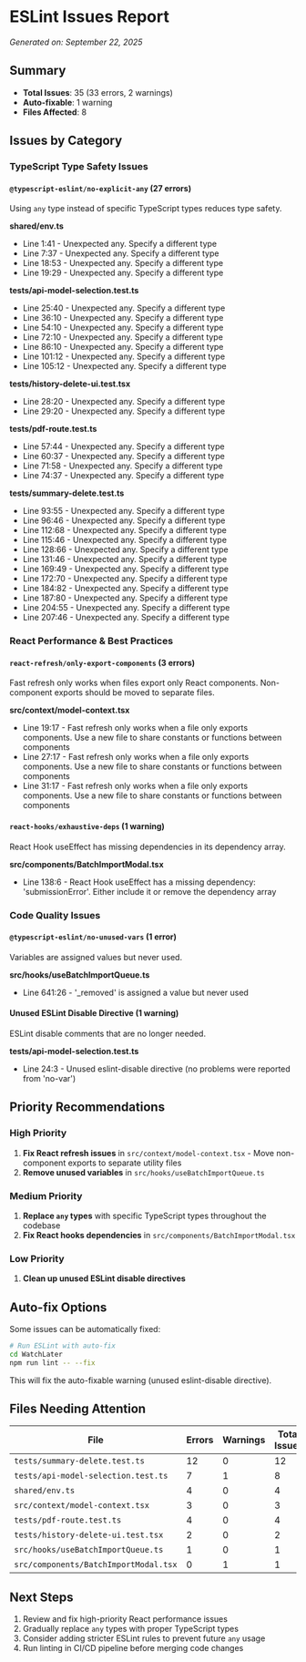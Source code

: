 # ESLint Issues Report

*Generated on: September 22, 2025*

## Summary

- **Total Issues**: 35 (33 errors, 2 warnings)
- **Auto-fixable**: 1 warning
- **Files Affected**: 8

## Issues by Category

### TypeScript Type Safety Issues

#### `@typescript-eslint/no-explicit-any` (27 errors)
Using `any` type instead of specific TypeScript types reduces type safety.

**shared/env.ts**
- Line 1:41 - Unexpected any. Specify a different type
- Line 7:37 - Unexpected any. Specify a different type
- Line 18:53 - Unexpected any. Specify a different type
- Line 19:29 - Unexpected any. Specify a different type

**tests/api-model-selection.test.ts**
- Line 25:40 - Unexpected any. Specify a different type
- Line 36:10 - Unexpected any. Specify a different type
- Line 54:10 - Unexpected any. Specify a different type
- Line 72:10 - Unexpected any. Specify a different type
- Line 86:10 - Unexpected any. Specify a different type
- Line 101:12 - Unexpected any. Specify a different type
- Line 105:12 - Unexpected any. Specify a different type

**tests/history-delete-ui.test.tsx**
- Line 28:20 - Unexpected any. Specify a different type
- Line 29:20 - Unexpected any. Specify a different type

**tests/pdf-route.test.ts**
- Line 57:44 - Unexpected any. Specify a different type
- Line 60:37 - Unexpected any. Specify a different type
- Line 71:58 - Unexpected any. Specify a different type
- Line 74:37 - Unexpected any. Specify a different type

**tests/summary-delete.test.ts**
- Line 93:55 - Unexpected any. Specify a different type
- Line 96:46 - Unexpected any. Specify a different type
- Line 112:68 - Unexpected any. Specify a different type
- Line 115:46 - Unexpected any. Specify a different type
- Line 128:66 - Unexpected any. Specify a different type
- Line 131:46 - Unexpected any. Specify a different type
- Line 169:49 - Unexpected any. Specify a different type
- Line 172:70 - Unexpected any. Specify a different type
- Line 184:82 - Unexpected any. Specify a different type
- Line 187:80 - Unexpected any. Specify a different type
- Line 204:55 - Unexpected any. Specify a different type
- Line 207:46 - Unexpected any. Specify a different type

### React Performance & Best Practices

#### `react-refresh/only-export-components` (3 errors)
Fast refresh only works when files export only React components. Non-component exports should be moved to separate files.

**src/context/model-context.tsx**
- Line 19:17 - Fast refresh only works when a file only exports components. Use a new file to share constants or functions between components
- Line 27:17 - Fast refresh only works when a file only exports components. Use a new file to share constants or functions between components
- Line 31:17 - Fast refresh only works when a file only exports components. Use a new file to share constants or functions between components

#### `react-hooks/exhaustive-deps` (1 warning)
React Hook useEffect has missing dependencies in its dependency array.

**src/components/BatchImportModal.tsx**
- Line 138:6 - React Hook useEffect has a missing dependency: 'submissionError'. Either include it or remove the dependency array

### Code Quality Issues

#### `@typescript-eslint/no-unused-vars` (1 error)
Variables are assigned values but never used.

**src/hooks/useBatchImportQueue.ts**
- Line 641:26 - '_removed' is assigned a value but never used

#### Unused ESLint Disable Directive (1 warning)
ESLint disable comments that are no longer needed.

**tests/api-model-selection.test.ts**
- Line 24:3 - Unused eslint-disable directive (no problems were reported from 'no-var')

## Priority Recommendations

### High Priority
1. **Fix React refresh issues** in `src/context/model-context.tsx` - Move non-component exports to separate utility files
2. **Remove unused variables** in `src/hooks/useBatchImportQueue.ts`

### Medium Priority
1. **Replace `any` types** with specific TypeScript types throughout the codebase
2. **Fix React hooks dependencies** in `src/components/BatchImportModal.tsx`

### Low Priority
1. **Clean up unused ESLint disable directives**

## Auto-fix Options

Some issues can be automatically fixed:

```bash
# Run ESLint with auto-fix
cd WatchLater
npm run lint -- --fix
```

This will fix the auto-fixable warning (unused eslint-disable directive).

## Files Needing Attention

| File | Errors | Warnings | Total Issues |
|------|--------|----------|--------------|
| `tests/summary-delete.test.ts` | 12 | 0 | 12 |
| `tests/api-model-selection.test.ts` | 7 | 1 | 8 |
| `shared/env.ts` | 4 | 0 | 4 |
| `src/context/model-context.tsx` | 3 | 0 | 3 |
| `tests/pdf-route.test.ts` | 4 | 0 | 4 |
| `tests/history-delete-ui.test.tsx` | 2 | 0 | 2 |
| `src/hooks/useBatchImportQueue.ts` | 1 | 0 | 1 |
| `src/components/BatchImportModal.tsx` | 0 | 1 | 1 |

## Next Steps

1. Review and fix high-priority React performance issues
2. Gradually replace `any` types with proper TypeScript types
3. Consider adding stricter ESLint rules to prevent future `any` usage
4. Run linting in CI/CD pipeline before merging code changes

